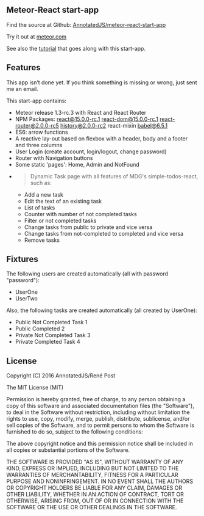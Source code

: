 

## Meteor-React start-app

Find the source at Github: [AnnotatedJS/meteor-react-start-app](https://github.com/AnnotatedJS/meteor-react-start-app)

Try it out at [meteor.com](http://meteor-react-start-app.meteor.com)

See also the [tutorial](http://www.annotatedjs.com/meteor-react/tutorials/start-app/) that goes along with this start-app.


## Features

This app isn’t done yet. If you think something is missing or wrong, just sent me an email.

This start-app contains:
* Meteor release 1.3-rc.3 with React and React Router
* NPM Packages: react@15.0.0-rc.1 react-dom@15.0.0-rc.1 react-router@2.0.0-rc5 history@2.0.0-rc2  react-mixin babel@6.5.1
* ES6: arrow functions
* A reactive lay-out based on flexbox with a header, body and a footer and three columns
* User Login (create account, login/logout, change password)
* Router with Navigation buttons
* Some static 'pages': Home, Admin and NotFound
* >Dynamic Task page with all features of MDG's simple-todos-react, such as:
  * Add a new task
  * Edit the text of an existing task
  * List of tasks
  * Counter with number of not completed tasks
  * Filter or not completed tasks
  * Change tasks from public to private and vice versa
  * Change tasks from not-completed to completed and vice versa
  * Remove tasks


## Fixtures

The following users are created automatically (all with password "password"):
* UserOne
* UserTwo

Also, the following tasks are created automatically (all created by UserOne):
* Public Not Completed Task 1
* Public Completed 2
* Private Not Completed Task 3
* Private Completed Task 4


## License

Copyright (C) 2016 AnnotatedJS/René Post

The MIT License (MIT)

Permission is hereby granted, free of charge, to any person obtaining a copy
of this software and associated documentation files (the "Software"), to deal
in the Software without restriction, including without limitation the rights
to use, copy, modify, merge, publish, distribute, sublicense, and/or sell
copies of the Software, and to permit persons to whom the Software is
furnished to do so, subject to the following conditions:

The above copyright notice and this permission notice shall be included in all
copies or substantial portions of the Software.

THE SOFTWARE IS PROVIDED "AS IS", WITHOUT WARRANTY OF ANY KIND, EXPRESS OR
IMPLIED, INCLUDING BUT NOT LIMITED TO THE WARRANTIES OF MERCHANTABILITY,
FITNESS FOR A PARTICULAR PURPOSE AND NONINFRINGEMENT. IN NO EVENT SHALL THE
AUTHORS OR COPYRIGHT HOLDERS BE LIABLE FOR ANY CLAIM, DAMAGES OR OTHER
LIABILITY, WHETHER IN AN ACTION OF CONTRACT, TORT OR OTHERWISE, ARISING FROM,
OUT OF OR IN CONNECTION WITH THE SOFTWARE OR THE USE OR OTHER DEALINGS IN THE
SOFTWARE.
